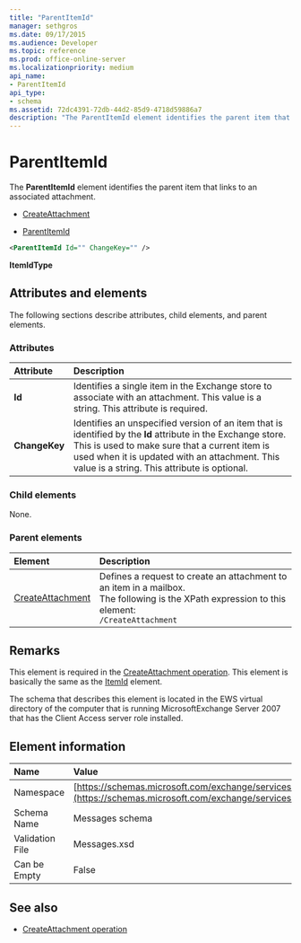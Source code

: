 ```yaml
---
title: "ParentItemId"
manager: sethgros
ms.date: 09/17/2015
ms.audience: Developer
ms.topic: reference
ms.prod: office-online-server
ms.localizationpriority: medium
api_name:
- ParentItemId
api_type:
- schema
ms.assetid: 72dc4391-72db-44d2-85d9-4718d59886a7
description: "The ParentItemId element identifies the parent item that links to an associated attachment."
---
```


# ParentItemId

The **ParentItemId** element identifies the parent item that links to an associated attachment. 
  
- [CreateAttachment](createattachment.md)
  
- [ParentItemId](parentitemid.md)
  
```xml
<ParentItemId Id="" ChangeKey="" />
```

**ItemIdType**

## Attributes and elements

The following sections describe attributes, child elements, and parent elements.
  
### Attributes

|**Attribute**|**Description**|
|:-----|:-----|
|**Id** <br/> |Identifies a single item in the Exchange store to associate with an attachment. This value is a string. This attribute is required.  <br/> |
|**ChangeKey** <br/> |Identifies an unspecified version of an item that is identified by the **Id** attribute in the Exchange store. This is used to make sure that a current item is used when it is updated with an attachment. This value is a string. This attribute is optional.  <br/> |
   
### Child elements

None.
  
### Parent elements

|**Element**|**Description**|
|:-----|:-----|
|[CreateAttachment](createattachment.md) <br/> |Defines a request to create an attachment to an item in a mailbox.  <br/> The following is the XPath expression to this element:  <br/>  `/CreateAttachment` <br/> |
   
## Remarks

This element is required in the [CreateAttachment operation](createattachment-operation.md). This element is basically the same as the [ItemId](itemid.md) element. 
  
The schema that describes this element is located in the EWS virtual directory of the computer that is running MicrosoftExchange Server 2007 that has the Client Access server role installed.
  
## Element information

|**Name**|**Value**|
|:-----|:-----|
|Namespace  <br/> |[https://schemas.microsoft.com/exchange/services/2006/messages](https://schemas.microsoft.com/exchange/services/2006/messages) <br/> |
|Schema Name  <br/> |Messages schema  <br/> |
|Validation File  <br/> |Messages.xsd  <br/> |
|Can be Empty  <br/> |False  <br/> |
   
## See also

- [CreateAttachment operation](createattachment-operation.md)

